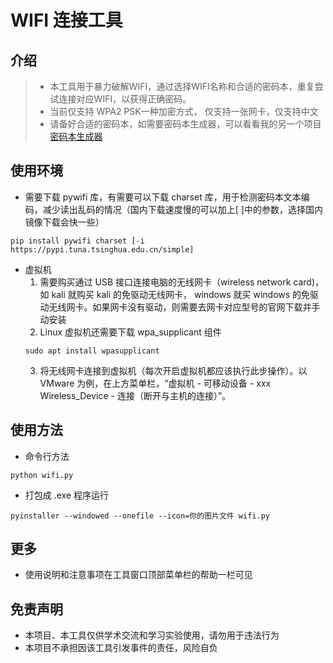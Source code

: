 # WIFI 连接工具
## 介绍  
> + 本工具用于暴力破解WIFI，通过选择WIFI名称和合适的密码本，重复尝试连接对应WIFI，以获得正确密码。
> + 当前仅支持 WPA2 PSK一种加密方式， 仅支持一张网卡，仅支持中文
> + 请备好合适的密码本，如需要密码本生成器，可以看看我的另一个项目[密码本生成器](https://github.com/JustbeWater/password_producer)  
## 使用环境
+ 需要下载 pywifi 库，有需要可以下载 charset 库，用于检测密码本文本编码，减少读出乱码的情况（国内下载速度慢的可以加上[ ]中的参数，选择国内镜像下载会快一些）
```
pip install pywifi charset [-i https://pypi.tuna.tsinghua.edu.cn/simple]
```
+ 虚拟机
    1. 需要购买通过 USB 接口连接电脑的无线网卡（wireless network card)，如 kali 就购买 kali 的免驱动无线网卡， windows 就买 windows 的免驱动无线网卡。如果网卡没有驱动，则需要去网卡对应型号的官网下载并手动安装  
    2. Linux 虚拟机还需要下载 wpa_supplicant 组件
    ```
    sudo apt install wpasupplicant
    ```
    3. 将无线网卡连接到虚拟机（每次开启虚拟机都应该执行此步操作）。以 VMware 为例，在上方菜单栏，“虚拟机 - 可移动设备 - xxx Wireless_Device - 连接（断开与主机的连接）”。
## 使用方法  
+ 命令行方法
```
python wifi.py
```
+ 打包成 .exe 程序运行
```
pyinstaller --windowed --onefile --icon=你的图片文件 wifi.py
```
## 更多
+ 使用说明和注意事项在工具窗口顶部菜单栏的帮助一栏可见

## 免责声明
+ 本项目、本工具仅供学术交流和学习实验使用，请勿用于违法行为
+ 本项目不承担因该工具引发事件的责任，风险自负